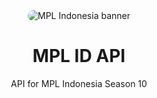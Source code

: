 <div align="center">

<img src="https://telegra.ph/file/09d8131679b7f5f6cae02.jpg" alt="MPL Indonesia banner" style="border-radius: 1rem"/>

# MPL ID API
API for MPL Indonesia Season 10
